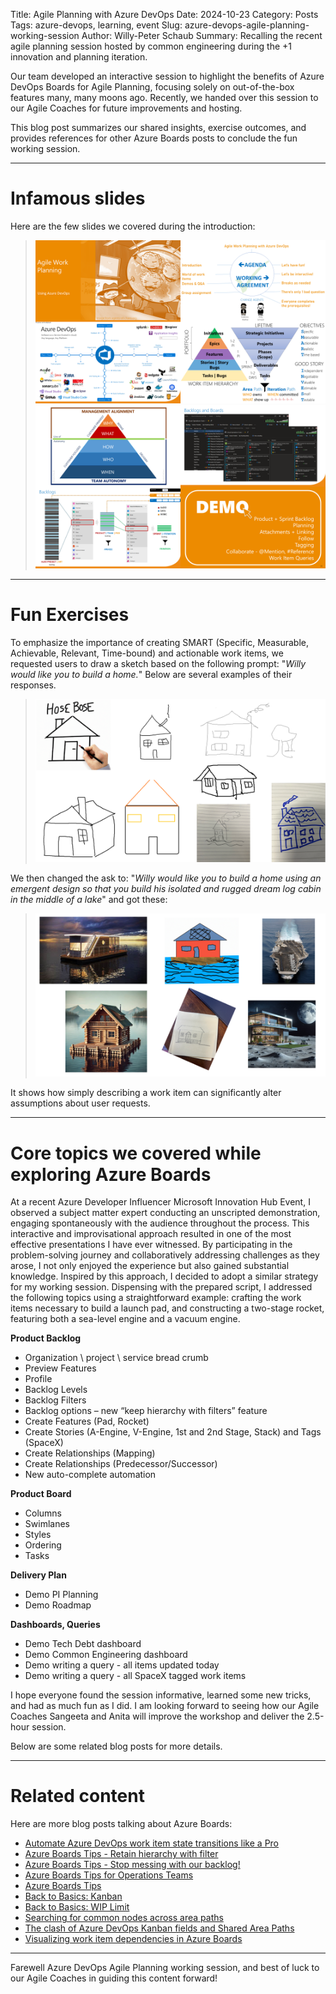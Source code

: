 Title: Agile Planning with Azure DevOps
Date: 2024-10-23
Category: Posts 
Tags: azure-devops, learning, event
Slug: azure-devops-agile-planning-working-session
Author: Willy-Peter Schaub
Summary: Recalling the recent agile planning session hosted by common engineering during the +1 innovation and planning iteration.

Our team developed an interactive session to highlight the benefits of Azure DevOps Boards for Agile Planning, focusing solely on out-of-the-box features many, many moons ago. Recently, we handed over this session to our Agile Coaches for future improvements and hosting. 

This blog post summarizes our shared insights, exercise outcomes, and provides references for other Azure Boards posts to conclude the fun working session.

---

# Infamous slides

Here are the few slides we covered during the introduction:

> ![Slides A](../images/azure-devops-agile-planning-working-session-1.png) 
> ![Slides B](../images/azure-devops-agile-planning-working-session-2.png) 

---

# Fun Exercises

To emphasize the importance of creating SMART (Specific, Measurable, Achievable, Relevant, Time-bound) and actionable work items, we requested users to draw a sketch based on the following prompt: "_Willy would like you to build a home._"
Below are several examples of their responses.


> ![Exercise 1](../images/azure-devops-agile-planning-working-session-3.png) 

We then changed the ask to: "_Willy would like you to build a home using an emergent design so that you build his isolated and rugged dream log cabin in the middle of a lake_" and got these:

> ![Exercise 2](../images/azure-devops-agile-planning-working-session-4.png) 

It shows how simply describing a work item can significantly alter assumptions about user requests.

---

# Core topics we covered while exploring Azure Boards

At a recent Azure Developer Influencer Microsoft Innovation Hub Event, I observed a subject matter expert conducting an unscripted demonstration, engaging spontaneously with the audience throughout the process. This interactive and improvisational approach resulted in one of the most effective presentations I have ever witnessed. By participating in the problem-solving journey and collaboratively addressing challenges as they arose, I not only enjoyed the experience but also gained substantial knowledge.
Inspired by this approach, I decided to adopt a similar strategy for my working session. Dispensing with the prepared script, I addressed the following topics using a straightforward example: crafting the work items necessary to build a launch pad, and constructing a two-stage rocket, featuring both a sea-level engine and a vacuum engine.

**Product Backlog**	

- Organization \ project \ service bread crumb
- Preview Features
- Profile
- Backlog Levels
- Backlog Filters
- Backlog options – new “keep hierarchy with filters” feature
- Create Features (Pad, Rocket)
- Create Stories (A-Engine, V-Engine, 1st and 2nd Stage, Stack) and Tags (SpaceX)
- Create Relationships (Mapping)
- Create Relationships (Predecessor/Successor)
- New auto-complete automation

**Product Board**

- Columns
- Swimlanes
- Styles
- Ordering
- Tasks

**Delivery Plan**

- Demo PI Planning
- Demo Roadmap

**Dashboards, Queries**

- Demo Tech Debt dashboard
- Demo Common Engineering dashboard
- Demo writing a query - all items updated today
- Demo writing a query - all SpaceX tagged work items

I hope everyone found the session informative, learned some new tricks, and had as much fun as I did. I am looking forward to seeing how our Agile Coaches Sangeeta and Anita will improve the workshop and deliver the 2.5-hour session.

Below are some related blog posts for more details.

---

# Related content

Here are more blog posts talking about Azure Boards:

- [Automate Azure DevOps work item state transitions like a Pro](https://wsbctechnicalblog.github.io/back-to-basics-azdo-backlog-automation.html)
- [Azure Boards Tips - Retain hierarchy with filter](https://wsbctechnicalblog.github.io/azure-boards-tips-retain-hierarchy-with-filter.html)
- [Azure Boards Tips - Stop messing with our backlog!](https://wsbctechnicalblog.github.io/azure-boards-tips-stop-messing-with-our-backlog.html)
- [Azure Boards Tips for Operations Teams](https://wsbctechnicalblog.github.io/azure-boards-tips-operations-team.html)
- [Azure Boards Tips](https://wsbctechnicalblog.github.io/azure-boards-tips.html)
- [Back to Basics: Kanban](https://wsbctechnicalblog.github.io/back-to-basics-kanban.html)
- [Back to Basics: WIP Limit](https://wsbctechnicalblog.github.io/back-to-basics-wip-limit.html)
- [Searching for common nodes across area paths](https://wsbctechnicalblog.github.io/area-paths-and-nodes.html)
- [The clash of Azure DevOps Kanban fields and Shared Area Paths](https://wsbctechnicalblog.github.io/shared-area-paths.html)
- [Visualizing work item dependencies in Azure Boards](https://wsbctechnicalblog.github.io/azure-devops-dependencies.html)

---

Farewell Azure DevOps Agile Planning working session, and best of luck to our Agile Coaches in guiding this content forward!


